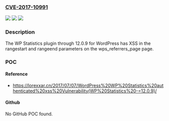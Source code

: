 ### [CVE-2017-10991](https://cve.mitre.org/cgi-bin/cvename.cgi?name=CVE-2017-10991)
![](https://img.shields.io/static/v1?label=Product&message=n%2Fa&color=blue)
![](https://img.shields.io/static/v1?label=Version&message=n%2Fa&color=blue)
![](https://img.shields.io/static/v1?label=Vulnerability&message=n%2Fa&color=brighgreen)

### Description

The WP Statistics plugin through 12.0.9 for WordPress has XSS in the rangestart and rangeend parameters on the wps_referrers_page page.

### POC

#### Reference
- https://lorexxar.cn/2017/07/07/WordPress%20WP%20Statistics%20authenticated%20xss%20Vulnerability(WP%20Statistics%20-=12.0.9)/

#### Github
No GitHub POC found.


